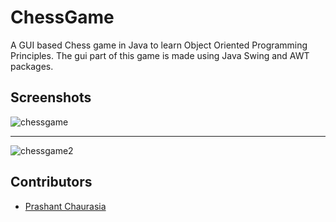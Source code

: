 # ChessGame
A GUI based Chess game in Java to learn Object Oriented Programming Principles. The gui part of this game is made using Java Swing and AWT packages.

## Screenshots

![chessgame](https://user-images.githubusercontent.com/19494189/27760746-c35f1aa0-5e6c-11e7-8c63-b68224bbcb49.png)


----


![chessgame2](https://user-images.githubusercontent.com/19494189/27760803-be5f8af2-5e6d-11e7-83ee-3a68bf7da608.png)

## Contributors
* [Prashant Chaurasia](https://github.com/Prashant-Chaurasia/)
